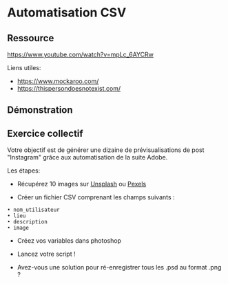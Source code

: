# Automatisation CSV 

## Ressource

https://www.youtube.com/watch?v=mpLc_6AYCRw

Liens utiles: 
- https://www.mockaroo.com/
- https://thispersondoesnotexist.com/

## Démonstration 

## Exercice collectif

Votre objectif est de générer une dizaine de prévisualisations de post "Instagram" grâce aux automatisation de la suite Adobe.

Les étapes: 
- Récupérez 10 images sur [Unsplash](https://unsplash.com/) ou [Pexels](https://www.pexels.com/fr-fr/)  

- Créer un fichier CSV comprenant les champs suivants : 
```
• nom_utilisateur
• lieu
• description
• image
```

- Créez vos variables dans photoshop 

- Lancez votre script ! 

- Avez-vous une solution pour ré-enregistrer tous les .psd au format .png ?